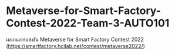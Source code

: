 # Metaverse-for-Smart-Factory-Contest-2022-Team-3-AUTO101
ผลงานการแข่งขัน Metaverse for Smart Factory Contest 2022 (https://smartfactory.hcilab.net/contest/metaverse2022/)
